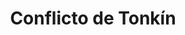 ﻿---
title: "Conflicto de Tonkín"
permalink: periodes_893.html
layout: periode
dataInici: 1884-08
dataFi: 1885-04
sidebar: periodes
pares:
  - 471:
    title: "Época Victoriana"
    dataInici: "(1837)"
    dataFi: "(1901)"

fills:
jocsPrincipals:
jocsEscenaris:
jocsEpoca:
  - title: "French Foreign Legion"
    bggId: 11552
    escenari: "Tonkin"
    dataInici: 
    dataFi: 

jocsEpocaEscenaris:
---
